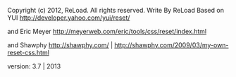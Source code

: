 Copyright (c) 2012, ReLoad. All rights reserved.
Write By ReLoad
Based on YUI http://developer.yahoo.com/yui/reset/

and Eric Meyer http://meyerweb.com/eric/tools/css/reset/index.html

and Shawphy http://shawphy.com/ | http://shawphy.com/2009/03/my-own-reset-css.html

version: 3.7 | 2013
